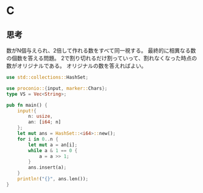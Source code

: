 # C
## 思考
数がN個与えられ、2倍して作れる数をすべて同一視する。
最終的に相異なる数の個数を答える問題。
2で割り切れるだけ割っていって、割れなくなった時点の数がオリジナルである。
オリジナルの数を答えればよい。
```rust
use std::collections::HashSet;

use proconio::{input, marker::Chars};
type VS = Vec<String>;

pub fn main() {
    input!{
        n: usize,
        an: [i64; n]
    };
    let mut ans = HashSet::<i64>::new();
    for i in 0..n {
        let mut a = an[i];
        while a & 1 == 0 {
            a = a >> 1;
        }
        ans.insert(a);
    }
    println!("{}", ans.len());
}
```